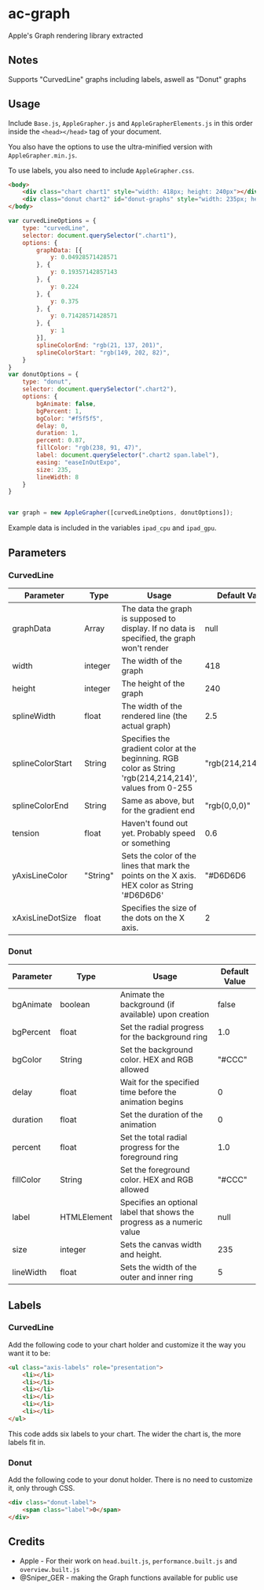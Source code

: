 # ac-graph
Apple's Graph rendering library extracted

## Notes
Supports "CurvedLine" graphs including labels, aswell as "Donut" graphs

## Usage
Include `Base.js`, `AppleGrapher.js` and `AppleGrapherElements.js` in this order inside the `<head></head>` tag of your document.

You also have the options to use the ultra-minified version with `AppleGrapher.min.js`.

To use labels, you also need to include `AppleGrapher.css`.


```html
<body>
	<div class="chart chart1" style="width: 418px; height: 240px"></div>
	<div class="donut chart2" id="donut-graphs" style="width: 235px; height: 235px;"></div>
</body>
```
```javascript
var curvedLineOptions = {
	type: "curvedLine",
	selector: document.querySelector(".chart1"),
	options: {
		graphData: [{
		    y: 0.04928571428571
		}, {
		    y: 0.19357142857143
		}, {
		    y: 0.224
		}, {
		    y: 0.375
		}, {
		    y: 0.71428571428571
		}, {
		    y: 1
		}],
		splineColorEnd: "rgb(21, 137, 201)",
		splineColorStart: "rgb(149, 202, 82)",
	}
}
var donutOptions = {
	type: "donut",
	selector: document.querySelector(".chart2"),
	options: {
		bgAnimate: false,
		bgPercent: 1,
		bgColor: "#f5f5f5",
		delay: 0,
		duration: 1,
		percent: 0.87,
		fillColor: "rgb(238, 91, 47)",
		label: document.querySelector(".chart2 span.label"),
		easing: "easeInOutExpo",
		size: 235,
		lineWidth: 8
	}
}


var graph = new AppleGrapher([curvedLineOptions, donutOptions]);
```

Example data is included in the variables `ipad_cpu` and `ipad_gpu`.

## Parameters
### CurvedLine
| Parameter        | Type     | Usage                                                                                                    | Default Value      |
|------------------|----------|----------------------------------------------------------------------------------------------------------|--------------------|
| graphData        | Array    | The data the graph is supposed to display. If no data is specified, the graph won't render               | null               |
| width            | integer  | The width of the graph                                                                                   | 418                |
| height           | integer  | The height of the graph                                                                                  | 240                |
| splineWidth      | float    | The width of the rendered line (the actual graph)                                                        | 2.5                |
| splineColorStart | String   | Specifies the gradient color at the beginning. RGB color as String 'rgb(214,214,214)', values from 0-255 | "rgb(214,214,214)" |
| splineColorEnd   | String   | Same as above, but for the gradient end                                                                  | "rgb(0,0,0)"       |
| tension          | float    | Haven't found out yet. Probably speed or something                                                       | 0.6                |
| yAxisLineColor   | "String" | Sets the color of the lines that mark the points on the X axis. HEX color as String '#D6D6D6'            | "#D6D6D6           |
| xAxisLineDotSize | float    | Specifies the size of the dots on the X axis.                                                            | 2                  |

### Donut
| Parameter | Type        | Usage                                                                  | Default Value |
|-----------|-------------|------------------------------------------------------------------------|---------------|
| bgAnimate | boolean     | Animate the background (if available) upon creation                    | false         |
| bgPercent | float       | Set the radial progress for the background ring                        | 1.0           |
| bgColor   | String      | Set the background color. HEX and RGB allowed                          | "#CCC"        |
| delay     | float       | Wait for the specified time before the animation begins                | 0             |
| duration  | float       | Set the duration of the animation                                      | 0             |
| percent   | float       | Set the total radial progress for the foreground ring                  | 1.0           |
| fillColor | String      | Set the foreground color. HEX and RGB allowed                          | "#CCC"        |
| label     | HTMLElement | Specifies an optional label that shows the progress as a numeric value | null          |
| size      | integer     | Sets the canvas width and height.                                      | 235           |
| lineWidth | float       | Sets the width of the outer and inner ring                             | 5             |

## Labels


### CurvedLine

Add the following code to your chart holder and customize it the way you want it to be:

```html
<ul class="axis-labels" role="presentation">
	<li></li>
	<li></li>
	<li></li>
	<li></li>
	<li></li>
	<li></li>
</ul>
```

This code adds six labels to your chart. The wider the chart is, the more labels fit in.

### Donut

Add the following code to your donut holder. There is no need to customize it, only through CSS.

```html
<div class="donut-label">
	<span class="label">0</span>
</div>
```

## Credits
* Apple - For their work on `head.built.js`, `performance.built.js` and `overview.built.js`
* @Sniper_GER - making the Graph functions available for public use